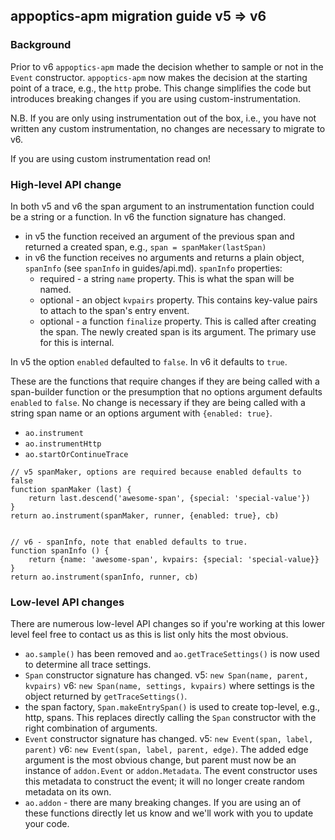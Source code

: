 
## appoptics-apm migration guide v5 => v6

### Background

Prior to v6 `appoptics-apm` made the decision whether to sample or not in the `Event` constructor. `appoptics-apm` now makes the decision at the starting point of a trace, e.g., the `http` probe. This change simplifies the code but introduces breaking changes if you are using custom-instrumentation.

N.B. If you are only using instrumentation out of the box, i.e., you have not written any custom instrumentation, no changes are necessary to migrate to v6.

If you are using custom instrumentation read on!

### High-level API change

In both v5 and v6 the span argument to an instrumentation function could be a string or a function. In v6 the function signature has changed.

- in v5 the function received an argument of the previous span and returned a created span, e.g., `span = spanMaker(lastSpan)`
- in v6 the function receives no arguments and returns a plain object, `spanInfo` (see `spanInfo` in guides/api.md). `spanInfo` properties:
    - required - a string `name` property. This is what the span will be named.
    - optional - an object `kvpairs` property. This contains key-value pairs to attach to the span's entry envent.
    - optional - a function `finalize` property. This is called after creating the span. The newly created span is its argument. The primary use for this is internal.

In v5 the option `enabled` defaulted to `false`. In v6 it defaults to `true`.

These are the functions that require changes if they are being called with a span-builder function or the presumption that no options argument defaults `enabled` to `false`. No change is necessary if they are being called with a string span name or an options argument with `{enabled: true}`.

- `ao.instrument`
- `ao.instrumentHttp`
- `ao.startOrContinueTrace`

```
// v5 spanMaker, options are required because enabled defaults to false
function spanMaker (last) {
    return last.descend('awesome-span', {special: 'special-value'})
}
return ao.instrument(spanMaker, runner, {enabled: true}, cb)


// v6 - spanInfo, note that enabled defaults to true.
function spanInfo () {
    return {name: 'awesome-span', kvpairs: {special: 'special-value}}
}
return ao.instrument(spanInfo, runner, cb)

```

### Low-level API changes

There are numerous low-level API changes so if you're working at this lower level feel free to contact us as this is list only hits the most obvious.

- `ao.sample()` has been removed and `ao.getTraceSettings()` is now used to determine all trace settings.
- `Span` constructor signature has changed. v5: `new Span(name, parent, kvpairs)` v6: `new Span(name, settings, kvpairs)` where settings is the object returned by `getTraceSettings()`.
- the span factory, `Span.makeEntrySpan()` is used to create top-level, e.g., http, spans. This replaces directly calling the `Span` constructor with the right combination of arguments.
- `Event` constructor signature has changed. v5: `new Event(span, label, parent)` v6: `new Event(span, label, parent, edge)`. The added edge argument is the most obvious change, but parent must now be an instance of `addon.Event` or `addon.Metadata`. The event constructor uses this metadata to construct the event; it will no longer create random metadata on its own.
- `ao.addon` - there are many breaking changes. If you are using an of these functions directly let us know and we'll work with you to update your code.

